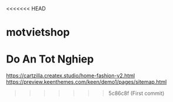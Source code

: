 <<<<<<< HEAD
# motvietshop
Do An Tot Nghiep
=======
https://cartzilla.createx.studio/home-fashion-v2.html
https://preview.keenthemes.com/keen/demo1/pages/sitemap.html
>>>>>>> 5c86c8f (First commit)
